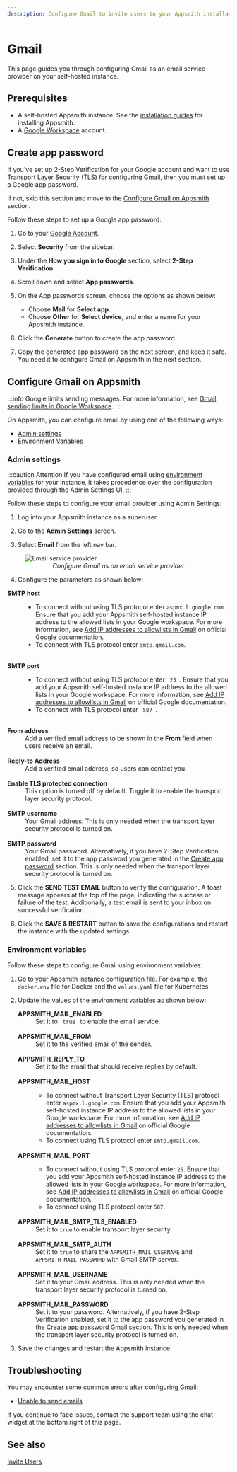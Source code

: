```yaml
---
description: Configure Gmail to invite users to your Appsmith installation
---
```


# Gmail
This page guides you through configuring Gmail as an email service provider on your self-hosted instance.

## Prerequisites
* A self-hosted Appsmith instance. See the [installation guides](/getting-started/setup/installation-guides) for installing Appsmith.
* A [Google Workspace](https://workspace.google.com/intl/en_in/) account.

## Create app password

If you've set up 2-Step Verification for your Google account and want to use Transport Layer Security (TLS) for configuring Gmail, then you must set up a Google app password. 

If not, skip this section and move to the [Configure Gmail on Appsmith](#configure-gmail-on-appsmith) section.

Follow these steps to set up a Google app password:

1. Go to your [Google Account](https://myaccount.google.com/).
2. Select **Security** from the sidebar.
3. Under the **How you sign in to Google** section, select **2-Step Verification**.
4. Scroll down and select **App passwords**. 
5. On the App passwords screen, choose the options as shown below:
    * Choose **Mail** for **Select app**. 
    * Choose **Other** for **Select device**, and enter a name for your Appsmith instance.

6. Click the **Generate** button to create the app password.
7. Copy the generated app password on the next screen, and keep it safe. You need it to configure Gmail on Appsmith in the next section.

## Configure Gmail on Appsmith

:::info
Google limits sending messages. For more information, see [Gmail sending limits in Google Workspace](https://support.google.com/a/answer/166852#).
:::

On Appsmith, you can configure email by using one of the following ways:

* [Admin settings](#admin-settings)
* [Environment Variables](#environment-variables)

### Admin settings

:::caution Attention
If you have configured email using [environment variables](#environment-variables) for your instance, it takes precedence over the configuration provided through the Admin Settings UI.
:::

Follow these steps to configure your email provider using Admin Settings:

1. Log into your Appsmith instance as a superuser.

2. Go to the **Admin Settings** screen.

3. Select **Email** from the left nav bar.

<figure>
<img src="/img/admin-settings-configure-email.png" style={{width: "100%", height: "auto"}} alt="Email service provider" />
<figcaption align="center"><i>Configure Gmail as an email service provider</i></figcaption>
</figure>

4. Configure the parameters as shown below: 
<dl>
<dt><b>SMTP host</b></dt>
<dd>
    <ul>
        <li>To connect without using TLS protocol enter <code>aspmx.l.google.com</code>. Ensure that you add your Appsmith self-hosted instance IP address to the allowed lists in your Google workspace. For more information, see <a href="https://support.google.com/a/answer/60751?sjid=7926061352255899566-AP">Add IP addresses to allowlists in Gmail</a> on official Google documentation. </li>
        <li> To connect with TLS protocol enter <code>smtp.gmail.com</code>.</li>
    </ul>
</dd> <br/>
<dt><b>SMTP port</b></dt>
<dd>
   <ul>
      <li>To connect without using TLS protocol enter <code> 25 </code>. Ensure that you add your Appsmith self-hosted instance IP address to the allowed lists in your Google workspace. For more information, see <a href="https://support.google.com/a/answer/60751?sjid=7926061352255899566-AP">Add IP addresses to allowlists in Gmail</a> on official Google documentation.</li>
      <li>To connect with TLS protocol enter <code> 587 </code>.</li>
   </ul>
</dd><br/>
<dt><b>From address</b></dt>
<dd>Add a verified email address to be shown in the <b>From</b> field when users receive an email.
</dd> <br/>
<dt><b>Reply-to Address</b></dt>
<dd>Add a verified email address, so users can contact you.</dd> <br/>
<dt><b>Enable TLS protected connection</b></dt>
<dd>This option is turned off by default. Toggle it to enable the transport layer security protocol.</dd> <br/>
<dt><b>SMTP username</b></dt>
<dd>Your Gmail address. This is only needed when the transport layer security protocol is turned on.</dd> <br/>
<dt><b>SMTP password</b></dt>
<dd>Your Gmail password. Alternatively, if you have 2-Step Verification enabled, set it to the app password you generated in the <a href="#create-app-password">Create app password</a> section. This is only needed when the transport layer security protocol is turned on.</dd> 
</dl>

5. Click the **SEND TEST EMAIL** button to verify the configuration. A toast message appears at the top of the page, indicating the success or failure of the test. Additionally, a test email is sent to your inbox on successful verification.

6. Click the **SAVE & RESTART** button to save the configurations and restart the instance with the updated settings.

### Environment variables

Follow these steps to configure Gmail using environment variables:

1. Go to your Appsmith instance configuration file. For example, the `docker.env` file for Docker and the `values.yaml` file for Kubernetes.

2. Update the values of the environment variables as shown below:

    <dl>
    <dt><b>APPSMITH_MAIL_ENABLED</b></dt>
    <dd>Set it to <code> true </code> to enable the email service.</dd> <br/>
    <dt><b>APPSMITH_MAIL_FROM</b></dt>
    <dd>Set it to the verified email of the sender.
    </dd><br/>
    <dt><b>APPSMITH_REPLY_TO</b></dt>
    <dd>Set it to the email that should receive replies by default.</dd><br/>
    <dt><b>APPSMITH_MAIL_HOST</b></dt>
    <dd>
        <ul> 
        <li>To connect without Transport Layer Security (TLS) protocol enter <code>aspmx.l.google.com</code>. Ensure that you add your Appsmith self-hosted instance IP address to the allowed lists in your Google workspace. For more information, see <a href="https://support.google.com/a/answer/60751?sjid=7926061352255899566-AP">Add IP addresses to allowlists in Gmail</a> on official Google documentation.</li>
        <li>To connect using TLS protocol enter <code>smtp.gmail.com</code>.</li>
    </ul>
    </dd><br/>
    <dt><b>APPSMITH_MAIL_PORT</b></dt>
    <dd>
        <ul><li>To connect without using TLS protocol enter <code>25</code>. Ensure that you add your Appsmith self-hosted instance IP address to the allowed lists in your Google workspace. For more information, see <a href="https://support.google.com/a/answer/60751?sjid=7926061352255899566-AP">Add IP addresses to allowlists in Gmail</a> on official Google documentation. </li>
        <li>To connect using TLS protocol enter <code>587</code>.</li></ul>
    </dd><br/>
    <dt><b>APPSMITH_MAIL_SMTP_TLS_ENABLED</b></dt>
    <dd>
        Set it to <code>true</code> to enable transport layer security.
    </dd><br/>
    <dt><b>APPSMITH_MAIL_SMTP_AUTH</b></dt>
    <dd>Set it to <code>true</code> to share the <code>APPSMITH_MAIL_USERNAME</code> and <code>APPSMITH_MAIL_PASSWORD</code> with Gmail SMTP server.</dd><br/>
    <dt><b>APPSMITH_MAIL_USERNAME</b></dt>
    <dd>Set it to your Gmail address. This is only needed when the transport layer security protocol is turned on.</dd><br/>
    <dt><b>APPSMITH_MAIL_PASSWORD</b></dt>
    <dd>Set it to your password. Alternatively, if you have 2-Step Verification enabled, set it to the app password you generated in the <a href="#create-app-password">Create app password Gmail</a> section. This is only needed when the transport layer security protocol is turned on.</dd>
    </dl>

3. Save the changes and restart the Appsmith instance.

## Troubleshooting

You may encounter some common errors after configuring Gmail:

- [Unable to send emails](/help-and-support/troubleshooting-guide/deployment-errors#unable-to-send-emails)

If you continue to face issues, contact the support team using the chat widget at the bottom right of this page.

## See also

[Invite Users](/advanced-concepts/invite-users)